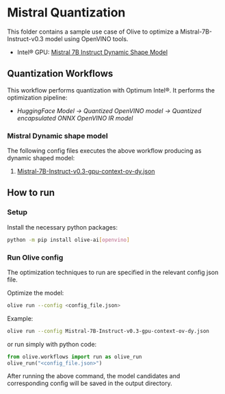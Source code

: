 # Mistral Quantization

This folder contains a sample use case of Olive to optimize a Mistral-7B-Instruct-v0.3 model using OpenVINO tools.

- Intel® GPU: [Mistral 7B Instruct Dynamic Shape Model](https://huggingface.co/mistralai/Mistral-7B-Instruct-v0.3)

## Quantization Workflows

This workflow performs quantization with Optimum Intel®. It performs the optimization pipeline:

- *HuggingFace Model -> Quantized OpenVINO model -> Quantized encapsulated ONNX OpenVINO IR model*

### Mistral Dynamic shape model 

The following config files executes the above workflow producing as dynamic shaped model:

1. [Mistral-7B-Instruct-v0.3-gpu-context-ov-dy.json](Mistral-7B-Instruct-v0.3-gpu-context-ov-dy.json)

## How to run

### Setup

Install the necessary python packages:

```bash
python -m pip install olive-ai[openvino]
```

### Run Olive config

The optimization techniques to run are specified in the relevant config json file.

Optimize the model:

```bash
olive run --config <config_file.json>
```

Example:

```bash
olive run --config Mistral-7B-Instruct-v0.3-gpu-context-ov-dy.json
```

or run simply with python code:

```python
from olive.workflows import run as olive_run
olive_run("<config_file.json>")
```

After running the above command, the model candidates and corresponding config will be saved in the output directory.
